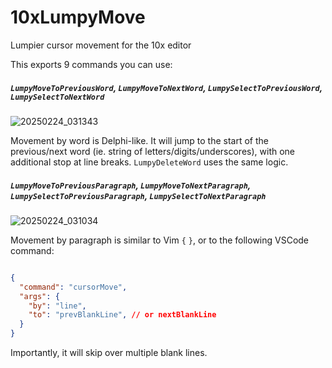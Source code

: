 # 10xLumpyMove
Lumpier cursor movement for the 10x editor

This exports 9 commands you can use:
##### `LumpyMoveToPreviousWord`, `LumpyMoveToNextWord`, `LumpySelectToPreviousWord`, `LumpySelectToNextWord`

![20250224_031343](https://github.com/user-attachments/assets/b375b4fc-fe98-46e1-9cfe-e8579884e528)

Movement by word is Delphi-like. It will jump to the start of the previous/next word (ie. string of letters/digits/underscores), with one additional stop at line breaks.
`LumpyDeleteWord` uses the same logic.

##### `LumpyMoveToPreviousParagraph`, `LumpyMoveToNextParagraph`, `LumpySelectToPreviousParagraph`, `LumpySelectToNextParagraph`

![20250224_031034](https://github.com/user-attachments/assets/f280d605-bcf2-496e-8cb1-26347e97b83d)

Movement by paragraph is similar to Vim `{` `}`, or to the following VSCode command:
  ```json

  {
    "command": "cursorMove",
    "args": {
      "by": "line",
      "to": "prevBlankLine", // or nextBlankLine
    }
  }
  ```
Importantly, it will skip over multiple blank lines.
